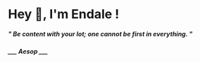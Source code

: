 <h1 title="head"> Hey 👋, I'm Endale !</h1>

**<h5><i>" Be content with your lot; one cannot be first in everything. "</i></h5>**

*<b>___ Aesop ___</b>*
